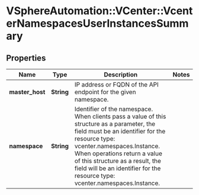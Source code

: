 # VSphereAutomation::VCenter::VcenterNamespacesUserInstancesSummary

## Properties
Name | Type | Description | Notes
------------ | ------------- | ------------- | -------------
**master_host** | **String** | IP address or FQDN of the API endpoint for the given namespace. | 
**namespace** | **String** | Identifier of the namespace. When clients pass a value of this structure as a parameter, the field must be an identifier for the resource type: vcenter.namespaces.Instance. When operations return a value of this structure as a result, the field will be an identifier for the resource type: vcenter.namespaces.Instance. | 


